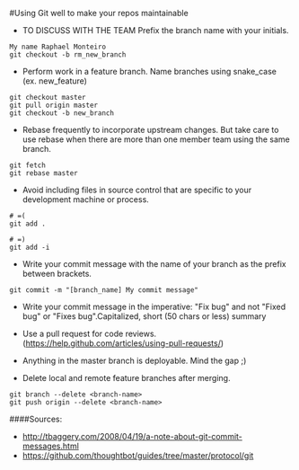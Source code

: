 #Using Git well to make your repos maintainable

- TO DISCUSS WITH THE TEAM
Prefix the branch name with your initials.
```
My name Raphael Monteiro
git checkout -b rm_new_branch
```

- Perform work in a feature branch. Name branches using snake_case (ex. new_feature)
```
git checkout master
git pull origin master
git checkout -b new_branch
```

- Rebase frequently to incorporate upstream changes. But take care to use rebase when there are more than one member team using the same branch.
```
git fetch
git rebase master
```

- Avoid including files in source control that are specific to your development machine or process.
```
# =(
git add .

# =)
git add -i
```

- Write your commit message with the name of your branch as the prefix between brackets.
```
git commit -m "[branch_name] My commit message"
```

- Write your commit message in the imperative: "Fix bug" and not "Fixed bug" or "Fixes bug".Capitalized, short (50 chars or less) summary

- Use a pull request for code reviews.(https://help.github.com/articles/using-pull-requests/)

- Anything in the master branch is deployable. Mind the gap ;)

- Delete local and remote feature branches after merging.
```
git branch --delete <branch-name>
git push origin --delete <branch-name>
```

####Sources:
- http://tbaggery.com/2008/04/19/a-note-about-git-commit-messages.html
- https://github.com/thoughtbot/guides/tree/master/protocol/git